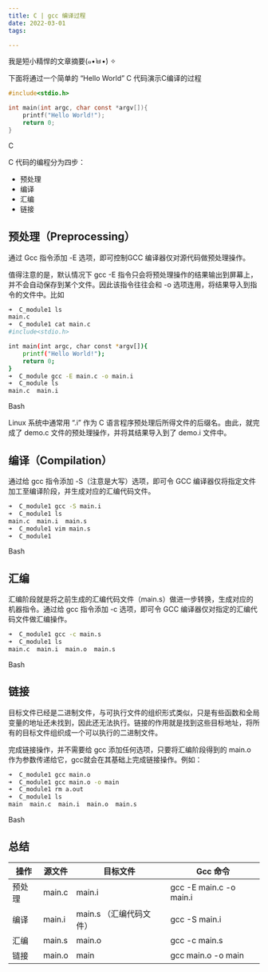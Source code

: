 ```yaml
---
title: C | gcc 编译过程
date: 2022-03-01
tags:

---
```


我是短小精悍的文章摘要(๑•̀ㅂ•́) ✧

<!-- more -->

下面将通过一个简单的 “Hello World” C 代码演示C编译的过程

```c
#include<stdio.h>

int main(int argc, char const *argv[]){
    printf("Hello World!");
    return 0;
}
```

C

C 代码的编程分为四步：

- 预处理
- 编译
- 汇编
- 链接

## 预处理（Preprocessing）

通过 Gcc 指令添加 -E 选项，即可控制GCC 编译器仅对源代码做预处理操作。

值得注意的是，默认情况下 gcc -E 指令只会将预处理操作的结果输出到屏幕上，并不会自动保存到某个文件。因此该指令往往会和 -o 选项连用，将结果导入到指令的文件中。比如

```bash
➜  C_module1 ls
main.c
➜  C_module1 cat main.c             
#include<stdio.h>

int main(int argc, char const *argv[]){
    printf("Hello World!");
    return 0;
}
➜  C_module gcc -E main.c -o main.i
➜  C_module ls         
main.c  main.i
```

Bash

Linux 系统中通常用 “.i” 作为 C 语言程序预处理后所得文件的后缀名。由此，就完成了 demo.c 文件的预处理操作，并将其结果导入到了 demo.i 文件中。

## 编译（Compilation）

通过给 gcc 指令添加 -S（注意是大写）选项，即可令 GCC 编译器仅将指定文件加工至编译阶段，并生成对应的汇编代码文件。

```bash
➜  C_module1 gcc -S main.i          
➜  C_module1 ls
main.c  main.i  main.s
➜  C_module1 vim main.s 
➜  C_module1 
```

Bash

## 汇编

汇编阶段就是将之前生成的汇编代码文件（main.s）做进一步转换，生成对应的机器指令。通过给 gcc 指令添加 -c 选项，即可令 GCC 编译器仅对指定的汇编代码文件做汇编操作。

```bash
➜  C_module1 gcc -c main.s 
➜  C_module1 ls
main.c  main.i  main.o  main.s
```

Bash

## 链接

目标文件已经是二进制文件，与可执行文件的组织形式类似，只是有些函数和全局变量的地址还未找到，因此还无法执行。链接的作用就是找到这些目标地址，将所有的目标文件组织成一个可以执行的二进制文件。

完成链接操作，并不需要给 gcc 添加任何选项，只要将汇编阶段得到的 main.o 作为参数传递给它，gcc就会在其基础上完成链接操作。例如：

```bash
➜  C_module1 gcc main.o        
➜  C_module1 gcc main.o -o main
➜  C_module1 rm a.out 
➜  C_module1 ls
main  main.c  main.i  main.o  main.s
```

Bash

## 总结

| **操作** | **源文件** | **目标文件**            | **Gcc 命令**            |
| -------- | ---------- | ----------------------- | ----------------------- |
| 预处理   | main.c     | main.i                  | gcc -E main.c -o main.i |
| 编译     | main.i     | main.s （汇编代码文件） | gcc -S main.i           |
| 汇编     | main.s     | main.o                  | gcc -c main.s           |
| 链接     | main.o     | main                    | gcc main.o -o main      |